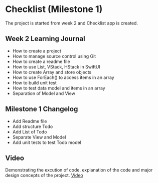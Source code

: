 #  Checklist (Milestone 1)

The project is started from week 2 and Checklist app is created.

## Week 2 Learning Journal

- How to create a project
- How to manage source control using Git
- How to create a readme file
- How to use List, VStack, HStack in SwiftUI
- How to create Array and store objects
- How to use ForEach() to access items in an array
- How to build unit test
- How to test data model and items in an array
- Separation of Model and View

## Milestone 1 Changelog

- Add Readme file
- Add structure Todo
- Add List of Todo
- Separate View and Model
- Add unit tests to test Todo model

## Video

Demonstrating the excution of code, explanation of the code and major design concepts of the project.
[Video](https://)
